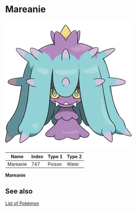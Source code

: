 # Mareanie


![Mareanie](images/747.png)

| **Name** | **Index** | **Type 1** | **Type 2** |
|----|----|----|----|
| Mareanie | 747 | Poison | Water  |

**Mareanie** 

## See also

[List of Pokémon](../pokemon.md)
